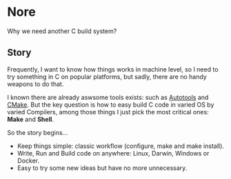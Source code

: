 # Nore
Why we need another C build system?


## Story

Frequently, I want to know how things works in machine level, so I need to
try something in C on popular platforms, but sadly, there are no 
handy weapons to do that.


I known there are already aswsome tools exists: such as 
[Autotools](https://www.gnu.org/software/automake/manual/html_node/Autotools-Introduction.html) and [CMake](https://cmake.org/).
But the key question is how to easy build C code in varied OS by varied Compilers, among those things I just pick the most critical ones: **Make** and **Shell**.
 

So the story begins...
* Keep things simple: classic workflow (configure, make and make install).
* Write, Run and Build code on anywhere: Linux, Darwin, Windows or Docker.
* Easy to try some new ideas but have no more unnecessary.


